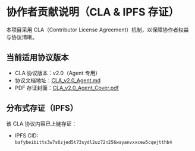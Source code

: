 # 协作者贡献说明（CLA & IPFS 存证）

本项目采用 CLA（Contributor License Agreement）机制，以保障协作者权益与协议清晰。

## 当前适用协议版本

- CLA 协议版本：v2.0（Agent 专用）
- 协议文档地址：[CLA_v2.0_Agent.md](./CLA_v2.0_Agent.md)
- PDF 存证封面：[CLA_v2.0_Agent_Cover.pdf](./CLA_v2.0_Agent_Cover.pdf)

## 分布式存证（IPFS）

该 CLA 协议内容已上链存证：

- IPFS CID: `bafybeibitts3w7s6zjed5t73sydl2uz72n256wayanvxxcew5cqejtthb4`
